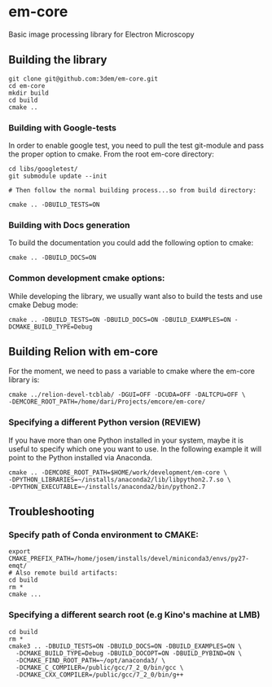 # em-core
Basic image processing library for Electron Microscopy

## Building the library

```
git clone git@github.com:3dem/em-core.git
cd em-core
mkdir build
cd build
cmake ..
```

### Building with Google-tests
In order to enable google test, you need to pull the test git-module and pass the proper option to cmake.
From the root em-core directory:
```
cd libs/googletest/
git submodule update --init

# Then follow the normal building process...so from build directory:

cmake .. -DBUILD_TESTS=ON 
```
### Building with Docs generation
To build the documentation you could add the following option to cmake:
```
cmake .. -DBUILD_DOCS=ON 
```
### Common development cmake options:
While developing the library, we usually want also to build the tests and use cmake Debug mode:
```
cmake .. -DBUILD_TESTS=ON -DBUILD_DOCS=ON -DBUILD_EXAMPLES=ON -DCMAKE_BUILD_TYPE=Debug
```

## Building Relion with em-core

For the moment, we need to pass a variable to cmake where the em-core library is:
```
cmake ../relion-devel-tcblab/ -DGUI=OFF -DCUDA=OFF -DALTCPU=OFF \
-DEMCORE_ROOT_PATH=/home/dari/Projects/emcore/em-core/
```

### Specifying a different Python version (REVIEW)
If you have more than one Python installed in your system, maybe it is useful to specify which one you want to use. 
In the following example it will point to the Python installed via Anaconda.

```
cmake .. -DEMCORE_ROOT_PATH=$HOME/work/development/em-core \
-DPYTHON_LIBRARIES=~/installs/anaconda2/lib/libpython2.7.so \
-DPYTHON_EXECUTABLE=~/installs/anaconda2/bin/python2.7
```
## Troubleshooting

### Specify path of Conda environment to CMAKE:
```
export CMAKE_PREFIX_PATH=/home/josem/installs/devel/miniconda3/envs/py27-emqt/
# Also remote build artifacts:
cd build
rm *
cmake ...
```
### Specifying a different search root (e.g Kino's machine at LMB)
```
cd build
rm *
cmake3 .. -DBUILD_TESTS=ON -DBUILD_DOCS=ON -DBUILD_EXAMPLES=ON \
  -DCMAKE_BUILD_TYPE=Debug -DBUILD_DOCOPT=ON -DBUILD_PYBIND=ON \
  -DCMAKE_FIND_ROOT_PATH=~/opt/anaconda3/ \
  -DCMAKE_C_COMPILER=/public/gcc/7_2_0/bin/gcc \
  -DCMAKE_CXX_COMPILER=/public/gcc/7_2_0/bin/g++
```


